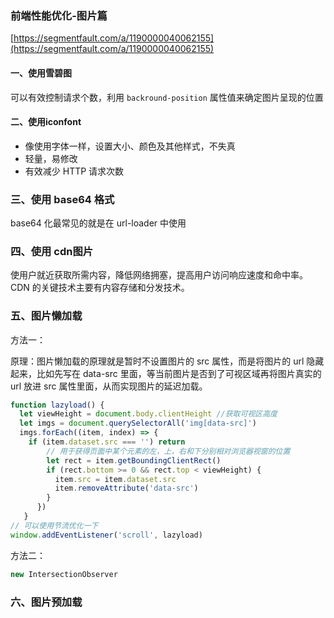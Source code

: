 ### 前端性能优化-图片篇

[https://segmentfault.com/a/1190000040062155](https://segmentfault.com/a/1190000040062155)

#### 一、使用雪碧图

可以有效控制请求个数，利用 `backround-position` 属性值来确定图片呈现的位置

#### 二、使用iconfont

- 像使用字体一样，设置大小、颜色及其他样式，不失真
- 轻量，易修改
- 有效减少 HTTP 请求次数

### 三、使用 base64 格式

base64 化最常见的就是在 url-loader 中使用

### 四、使用 cdn图片

使用户就近获取所需内容，降低网络拥塞，提高用户访问响应速度和命中率。CDN 的关键技术主要有内容存储和分发技术。

### 五、图片懒加载

方法一：

原理：图片懒加载的原理就是暂时不设置图片的 src 属性，而是将图片的 url 隐藏起来，比如先写在 data-src 里面，等当前图片是否到了可视区域再将图片真实的 url 放进 src 属性里面，从而实现图片的延迟加载。

```javascript
function lazyload() {
  let viewHeight = document.body.clientHeight //获取可视区高度
  let imgs = document.querySelectorAll('img[data-src]')
  imgs.forEach((item, index) => {
    if (item.dataset.src === '') return
        // 用于获得页面中某个元素的左，上，右和下分别相对浏览器视窗的位置
        let rect = item.getBoundingClientRect()
        if (rect.bottom >= 0 && rect.top < viewHeight) {
          item.src = item.dataset.src
          item.removeAttribute('data-src')
        }
      })
   }
// 可以使用节流优化一下
window.addEventListener('scroll', lazyload)
```
方法二：

```javascript
new IntersectionObserver
```

### 六、图片预加载